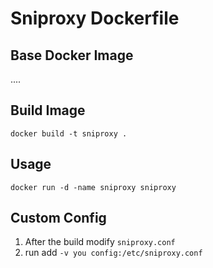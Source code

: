 # Sniproxy Dockerfile

## Base Docker Image
....

## Build Image

```
docker build -t sniproxy .
```

## Usage

```
docker run -d -name sniproxy sniproxy
```

## Custom Config

1. After the build modify `sniproxy.conf`
2. run add `-v you config:/etc/sniproxy.conf`
